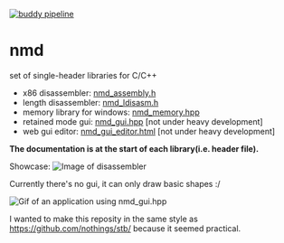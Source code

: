 [![buddy pipeline](https://app.buddy.works/nomade040/nmd/pipelines/pipeline/255609/badge.svg?token=2fb17a3ff8ce8e4793c03168be95a073eb3a1be6606e720a560806ca0bf9ce8a "buddy pipeline")](https://app.buddy.works/nomade040/nmd/pipelines/pipeline/255609)

# nmd
set of single-header libraries for C/C++

- x86 disassembler: [nmd_assembly.h](nmd_assembly.h)
- length disassembler: [nmd_ldisasm.h](nmd_ldisasm.h)
- memory library for windows: [nmd_memory.hpp](nmd_memory.hpp)
- retained mode gui: [nmd_gui.hpp](nmd_gui.hpp) [not under heavy development]
- web gui editor: [nmd_gui_editor.html](nmd_gui_editor.html) [not under heavy development]

**The documentation is at the start of each library(i.e. header file).**

Showcase:
![Image of disassembler](https://i.imgur.com/M4L6DTd.png)

Currently there's no gui, it can only draw basic shapes :/

![Gif of an application using nmd_gui.hpp](https://media.giphy.com/media/KzoJfuFCt9vxyfYuFz/giphy.gif)

I wanted to make this reposity in the same style as https://github.com/nothings/stb/ because it seemed practical.
